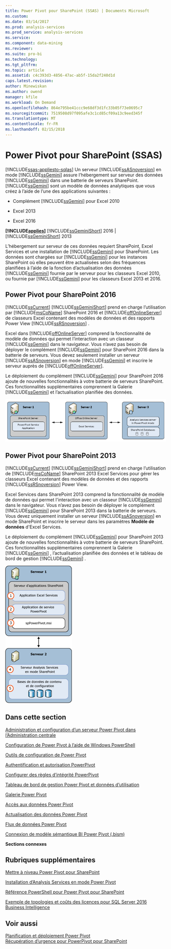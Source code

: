 ```yaml
---
title: Power Pivot pour SharePoint (SSAS) | Documents Microsoft
ms.custom: 
ms.date: 03/14/2017
ms.prod: analysis-services
ms.prod_service: analysis-services
ms.service: 
ms.component: data-mining
ms.reviewer: 
ms.suite: pro-bi
ms.technology: 
ms.tgt_pltfrm: 
ms.topic: article
ms.assetid: c4c393d3-4856-47ac-ab5f-15da2f240d1d
caps.latest.revision: 
author: Minewiskan
ms.author: owend
manager: kfile
ms.workload: On Demand
ms.openlocfilehash: 864e795be41ccc9e68df3d1fc33b05f73e0695c7
ms.sourcegitcommit: 7519508d97f095afe3c1cd85cf09a13c9eed345f
ms.translationtype: MT
ms.contentlocale: fr-FR
ms.lasthandoff: 02/15/2018
---
```

# <a name="power-pivot-for-sharepoint-ssas"></a>Power Pivot pour SharePoint (SSAS)
[!INCLUDE[ssas-appliesto-sqlas](../../includes/ssas-appliesto-sqlas.md)]
Un serveur [!INCLUDE[ssASnoversion](../../includes/ssasnoversion-md.md)] en mode [!INCLUDE[ssGemini](../../includes/ssgemini-md.md)] assure l’hébergement sur serveur des données [!INCLUDE[ssGemini](../../includes/ssgemini-md.md)] dans une batterie de serveurs SharePoint. [!INCLUDE[ssGemini](../../includes/ssgemini-md.md)] sont un modèle de données analytiques que vous créez à l’aide de l’une des applications suivantes :  
  
-   Complément [!INCLUDE[ssGemini](../../includes/ssgemini-md.md)] pour Excel 2010  
  
-   Excel 2013  
  
-   Excel 2016  
  
 **[!INCLUDE[applies](../../includes/applies-md.md)]**  [!INCLUDE[ssGeminiShort](../../includes/ssgeminishort-md.md)] 2016 | [!INCLUDE[ssGeminiShort](../../includes/ssgeminishort-md.md)] 2013  
  
 L’hébergement sur serveur de ces données requiert SharePoint, Excel Services et une installation de [!INCLUDE[ssGemini](../../includes/ssgemini-md.md)] pour SharePoint. Les données sont chargées sur [!INCLUDE[ssGemini](../../includes/ssgemini-md.md)] pour les instances SharePoint où elles peuvent être actualisées selon des fréquences planifiées à l’aide de la fonction d’actualisation des données [!INCLUDE[ssGemini](../../includes/ssgemini-md.md)] fournie par le serveur pour les classeurs Excel 2010, ou fournie par [!INCLUDE[ssGemini](../../includes/ssgemini-md.md)] pour les classeurs Excel 2013 et 2016.  
  
## <a name="power-pivot-for-sharepoint-2016"></a>Power Pivot pour SharePoint 2016  
 [!INCLUDE[ssCurrent](../../includes/sscurrent-md.md)] [!INCLUDE[ssGeminiShort](../../includes/ssgeminishort-md.md)] prend en charge l’utilisation par [!INCLUDE[msCoName](../../includes/msconame-md.md)] SharePoint 2016 et [!INCLUDE[offOnlineServer](../../includes/offonlineserver-md.md)] de classeurs Excel contenant des modèles de données et des rapports Power View [!INCLUDE[ssRSnoversion](../../includes/ssrsnoversion-md.md)] .  
  
 Excel dans [!INCLUDE[offOnlineServer](../../includes/offonlineserver-md.md)] comprend la fonctionnalité de modèle de données qui permet l’interaction avec un classeur [!INCLUDE[ssGemini](../../includes/ssgemini-md.md)] dans le navigateur. Vous n’avez pas besoin de déployer le complément [!INCLUDE[ssGemini](../../includes/ssgemini-md.md)] pour SharePoint 2016 dans la batterie de serveurs. Vous devez seulement installer un serveur [!INCLUDE[ssASnoversion](../../includes/ssasnoversion-md.md)] en mode [!INCLUDE[ssGemini](../../includes/ssgemini-md.md)] et inscrire le serveur auprès de [!INCLUDE[offOnlineServer](../../includes/offonlineserver-md.md)].  
  
 Le déploiement du complément [!INCLUDE[ssGemini](../../includes/ssgemini-md.md)] pour SharePoint 2016 ajoute de nouvelles fonctionnalités à votre batterie de serveurs SharePoint. Ces fonctionnalités supplémentaires comprennent la Galerie [!INCLUDE[ssGemini](../../includes/ssgemini-md.md)] et l’actualisation planifiée des données.  
  
 ![Serveur en Mode 3 de tableau croisé dynamique avec Office Online Server de l’alimentation SSAS](../../analysis-services/power-pivot-sharepoint/media/as-powerpivot-mode-3server-oos-deploy.png "SSAS Server en Mode 3 de tableau croisé dynamique avec Office Online Server de l’alimentation")  
  
## <a name="power-pivot-for-sharepoint-2013"></a>Power Pivot pour SharePoint 2013  
 [!INCLUDE[ssCurrent](../../includes/sscurrent-md.md)] [!INCLUDE[ssGeminiShort](../../includes/ssgeminishort-md.md)] prend en charge l’utilisation de [!INCLUDE[msCoName](../../includes/msconame-md.md)] SharePoint 2013 Excel Services pour gérer les classeurs Excel contenant des modèles de données et des rapports [!INCLUDE[ssRSnoversion](../../includes/ssrsnoversion-md.md)] Power View.  
  
 Excel Services dans SharePoint 2013 comprend la fonctionnalité de modèle de données qui permet l'interaction avec un classeur [!INCLUDE[ssGemini](../../includes/ssgemini-md.md)] dans le navigateur. Vous n’avez pas besoin de déployer le complément [!INCLUDE[ssGemini](../../includes/ssgemini-md.md)] pour SharePoint 2013 dans la batterie de serveurs. Vous devez uniquement installer un serveur [!INCLUDE[ssASnoversion](../../includes/ssasnoversion-md.md)] en mode SharePoint et inscrire le serveur dans les paramètres **Modèle de données** d'Excel Services.  
  
 Le déploiement du complément [!INCLUDE[ssGemini](../../includes/ssgemini-md.md)] pour SharePoint 2013 ajoute de nouvelles fonctionnalités à votre batterie de serveurs SharePoint. Ces fonctionnalités supplémentaires comprennent la Galerie [!INCLUDE[ssGemini](../../includes/ssgemini-md.md)] , l’actualisation planifiée des données et le tableau de bord de gestion [!INCLUDE[ssGemini](../../includes/ssgemini-md.md)] .  
  
 ![Déploiement de serveur SSAS PowerPivot Mode 2](../../analysis-services/power-pivot-sharepoint/media/as-powerpivot-mode-2server-deployment.gif "déploiement de serveur SSAS PowerPivot Mode 2")  
  
##  <a name="bkmk_RelatedContent"></a> Dans cette section  
 [Administration et configuration d’un serveur Power Pivot dans l’Administration centrale](../../analysis-services/power-pivot-sharepoint/power-pivot-server-administration-and-configuration-in-central-administration.md)  
  
 [Configuration de Power Pivot à l’aide de Windows PowerShell](../../analysis-services/power-pivot-sharepoint/power-pivot-configuration-using-windows-powershell.md)  
  
 [Outils de configuration de Power Pivot](../../analysis-services/power-pivot-sharepoint/power-pivot-configuration-tools.md)  
  
 [Authentification et autorisation PowerPivot](../../analysis-services/power-pivot-sharepoint/power-pivot-authentication-and-authorization.md)  
  
 [Configurer des règles d’intégrité PowerPivot](../../analysis-services/power-pivot-sharepoint/configure-power-pivot-health-rules.md)  
  
 [Tableau de bord de gestion Power Pivot et données d’utilisation](../../analysis-services/power-pivot-sharepoint/power-pivot-management-dashboard-and-usage-data.md)  
  
 [Galerie Power Pivot](http://msdn.microsoft.com/library/2a0db616-e08e-4062-aac8-979f8cad7794)  
  
 [Accès aux données Power Pivot](../../analysis-services/power-pivot-sharepoint/power-pivot-data-access.md)  
  
 [Actualisation des données Power Pivot](../../analysis-services/power-pivot-sharepoint/power-pivot-data-refresh.md)  
  
 [Flux de données Power Pivot](../../analysis-services/power-pivot-sharepoint/power-pivot-data-feeds.md)  
  
 [Connexion de modèle sémantique BI Power Pivot &#40;.bism&#41;](../../analysis-services/power-pivot-sharepoint/power-pivot-bi-semantic-model-connection-bism.md)  
  
 **Sections connexes**  
  
## <a name="additional-topics"></a>Rubriques supplémentaires  
 [Mettre à niveau Power Pivot pour SharePoint](../../database-engine/install-windows/upgrade-power-pivot-for-sharepoint.md)  
  
 [Installation d’Analysis Services en mode Power Pivot](../../analysis-services/instances/install-windows/install-analysis-services-in-power-pivot-mode.md)  
  
 [Référence PowerShell pour Power Pivot pour SharePoint](../../analysis-services/powershell/powershell-reference-for-power-pivot-for-sharepoint.md)  
  
 [Exemple de topologies et coûts des licences pour SQL Server 2016 Business Intelligence](http://msdn.microsoft.com/library/682b8711-407a-48d1-9807-415d4c24dad6)  
  
## <a name="see-also"></a>Voir aussi  
 [Planification et déploiement Power Pivot](http://go.microsoft.com/fwlink/?linkID=220972)   
 [Récupération d’urgence pour PowerPivot pour SharePoint](http://go.microsoft.com/fwlink/p/?LinkId=389570)  
  
  
